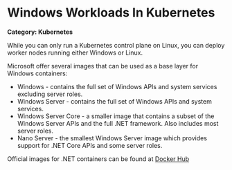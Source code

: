 # Windows Workloads In Kubernetes

__Category: Kubernetes__

While you can only run a Kubernetes control plane on Linux, you can deploy worker nodes running either Windows or Linux.

Microsoft offer several images that can be used as a base layer for Windows containers:

* Windows - contains the full set of Windows APIs and system services excluding server roles.
* Windows Server - contains the full set of Windows APIs and system services.
* Windows Server Core - a smaller image that contains a subset of the Windows Server APIs and the full .NET framework. Also includes most server roles.
* Nano Server - the smallest Windows Server image which provides support for .NET Core APIs and some server roles.

Official images for .NET containers can be found at [Docker Hub](https://hub.docker.com/_/microsoft-dotnet)
